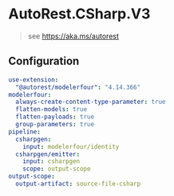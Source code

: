 # AutoRest.CSharp.V3
> see https://aka.ms/autorest

## Configuration
```yaml
use-extension:
  "@autorest/modelerfour": "4.14.366"
modelerfour:
  always-create-content-type-parameter: true
  flatten-models: true
  flatten-payloads: true
  group-parameters: true
pipeline:
  csharpgen:
    input: modelerfour/identity
  csharpgen/emitter:
    input: csharpgen
    scope: output-scope
output-scope:
  output-artifact: source-file-csharp
```
